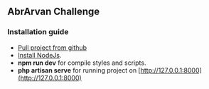 ## AbrArvan Challenge

### Installation guide

- [Pull project from github](https://github.com)
- [Install NodeJs](https://nodejs.org).
- __npm run dev__ for compile styles and scripts.
- __php artisan serve__ for running project on [http://127.0.0.1:8000](http://127.0.0.1:8000)
